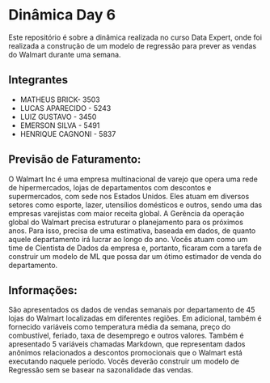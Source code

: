 # Dinâmica Day 6

Este repositório é sobre a dinâmica realizada no curso Data Expert, onde foi realizada a construção de um modelo de regressão para prever as vendas do Walmart durante uma semana.

## Integrantes

- MATHEUS BRICK- 3503 
- LUCAS APARECIDO - 5243 
- LUIZ GUSTAVO - 3450 
- EMERSON SILVA - 5491 
- HENRIQUE CAGNONI - 5837 

## Previsão de Faturamento:
O Walmart Inc é uma empresa multinacional de varejo que opera uma rede de hipermercados, lojas de departamentos com descontos e supermercados, com sede nos Estados Unidos.
Eles atuam em diversos setores como esporte, lazer, utensílios domésticos e outros, sendo uma das empresas varejistas com maior receita global.
A Gerência da operação global do Walmart precisa estruturar o planejamento para os próximos anos.
Para isso, precisa de uma estimativa, baseada em dados, de quanto aquele departamento irá lucrar ao longo do ano.
Vocês atuam como um time de Cientista de Dados da empresa e, portanto, ficaram com a tarefa de construir um modelo de ML que possa dar um ótimo estimador de venda do departamento. 

## Informações:
São apresentados os dados de vendas semanais por departamento de 45 lojas do Walmart localizadas em diferentes regiões. 
Em adicional, também é fornecido variáveis como temperatura média da semana, preço do combustível, feriado, taxa de desemprego e outros valores.
Também é apresentado 5 variáveis chamadas Markdown, que representam dados anônimos relacionados a descontos promocionais que o Walmart está executando naquele período.
Vocês deverão construir um modelo de Regressão sem se basear na sazonalidade das vendas.
